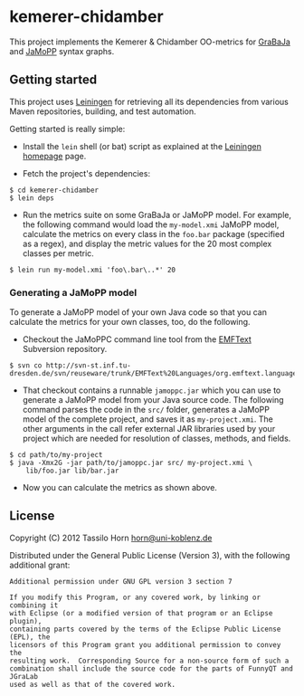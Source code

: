 # kemerer-chidamber

This project implements the Kemerer & Chidamber OO-metrics for
[GraBaJa](http://www.emftext.org/index.php/EMFText) and
[JaMoPP](http://www.jamopp.org) syntax graphs.

## Getting started

This project uses [Leiningen](https://github.com/technomancy/leiningen) for
retrieving all its dependencies from various Maven repositories, building, and
test automation.

Getting started is really simple:

- Install the `lein` shell (or bat) script as explained at the
  [Leiningen homepage](http://leiningen.org) page.

- Fetch the project's dependencies:

```
$ cd kemerer-chidamber
$ lein deps
```

- Run the metrics suite on some GraBaJa or JaMoPP model.  For example, the
  following command would load the `my-model.xmi` JaMoPP model, calculate the
  metrics on every class in the `foo.bar` package (specified as a regex), and
  display the metric values for the 20 most complex classes per metric.

```
$ lein run my-model.xmi 'foo\.bar\..*' 20
```

### Generating a JaMoPP model

To generate a JaMoPP model of your own Java code so that you can calculate the
metrics for your own classes, too, do the following.

- Checkout the JaMoPPC command line tool from the
  [EMFText](http://www.emftext.org/index.php/EMFText) Subversion repository.

```
$ svn co http://svn-st.inf.tu-dresden.de/svn/reuseware/trunk/EMFText%20Languages/org.emftext.language.java.jamoppc
```

- That checkout contains a runnable `jamoppc.jar` which you can use to generate
  a JaMoPP model from your Java source code.  The following command parses the
  code in the `src/` folder, generates a JaMoPP model of the complete project,
  and saves it as `my-project.xmi`.  The other arguments in the call refer
  external JAR libraries used by your project which are needed for resolution
  of classes, methods, and fields.

```
$ cd path/to/my-project
$ java -Xmx2G -jar path/to/jamoppc.jar src/ my-project.xmi \
    lib/foo.jar lib/bar.jar
```

- Now you can calculate the metrics as shown above.

## License

Copyright (C) 2012 Tassilo Horn <horn@uni-koblenz.de>

Distributed under the General Public License (Version 3), with the following
additional grant:

```
Additional permission under GNU GPL version 3 section 7

If you modify this Program, or any covered work, by linking or combining it
with Eclipse (or a modified version of that program or an Eclipse plugin),
containing parts covered by the terms of the Eclipse Public License (EPL), the
licensors of this Program grant you additional permission to convey the
resulting work.  Corresponding Source for a non-source form of such a
combination shall include the source code for the parts of FunnyQT and JGraLab
used as well as that of the covered work.
```


<!-- Local Variables:        -->
<!-- mode: markdown          -->
<!-- indent-tabs-mode: nil   -->
<!-- End:                    -->

